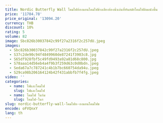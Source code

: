 ```yaml
---
title: Nordic Butterfly Wall โคมไฟห้องนอนโคมไฟข้างเตียงห้องนั่งเล่นที่ทันสมัยโคมไฟติดผนังพื้นหลัง
price: '11784.78'
price_original: '13094.20'
currency: THB
discount: 10%
rating: 5
volume: 82
image: Sbc826b30037842c99f27a2316f2c257dU.jpeg
images:
  - Sbc826b30037842c99f27a2316f2c257dU.jpeg
  - S37c2de90c94f4849960de87241f3903c8.jpg
  - S65df928fbf5c49fd9493a92a81d68c800.jpg
  - S78aaa14d56eb4a4f9b3f259d63c0d0bdn.jpeg
  - Seda67a7c787241c4b1b7bc660754da94u.jpeg
  - S29ca98b206164124b42f431abbfb7f4fg.jpeg
video: ''
categories:
  - name: ไฟและโคมไฟ
    slug: ไฟและโคมไฟ
  - name: โคมไฟ ในร่ม
    slug: โคมไฟ-ในร
slug: nordic-butterfly-wall-โคมไฟห-องนอนโคมไฟข
encode: oFVQnxY
lang: th
---
```

  